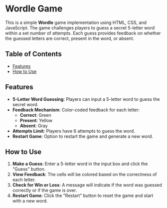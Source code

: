# Wordle Game

This is a simple **Wordle** game implementation using HTML, CSS, and JavaScript. The game challenges players to guess a secret 5-letter word within a set number of attempts. Each guess provides feedback on whether the guessed letters are correct, present in the word, or absent.

## Table of Contents
- [Features](#features)
- [How to Use](#how-to-use)


## Features

- **5-Letter Word Guessing**: Players can input a 5-letter word to guess the secret word.
- **Feedback Mechanism**: Color-coded feedback for each letter:
  - **Correct**: Green
  - **Present**: Yellow
  - **Absent**: Gray
- **Attempts Limit**: Players have 6 attempts to guess the word.
- **Restart Game**: Option to restart the game and generate a new word.

## How to Use

1. **Make a Guess**: Enter a 5-letter word in the input box and click the "Guess" button.
2. **View Feedback**: The cells will be colored based on the correctness of each letter.
3. **Check for Win or Loss**: A message will indicate if the word was guessed correctly or if the game is over.
4. **Restart Game**: Click the "Restart" button to reset the game and start with a new word.

